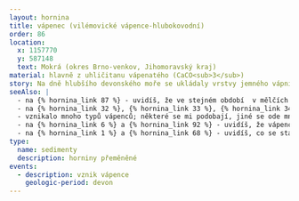 ```yaml
---
layout: hornina
title: vápenec (vilémovické vápence-hlubokovodní)
order: 86
location:
  x: 1157770
  y: 587148
  text: Mokrá (okres Brno-venkov, Jihomoravský kraj)
material: hlavně z uhličitanu vápenatého (CaCO<sub>3</sub>)
story: Na dně hlubšího devonského moře se ukládaly vrstvy jemného vápnitého kalu.  Jejich stmelením vznikla pevná hornina - vápenec. Později bylo původní mořské dno vyzdviženo a zprohýbáno do vrás. Stalo se součástí pevniny.
seeAlso: |
  - na {% hornina_link 87 %} - uvidíš, že ve stejném období  v mělčích oblastech stejného moře vznikaly vápence, které vypadají jinak než já
  - na {% hornina_link 32 %}, {% hornina_link 33 %}, {% hornina_link 34 %}, {% hornina_link 35 %}, {% hornina_link 36 %} a {% hornina_link 54 %} - uvidíš, že ve stejném období v jiném moři
  - vznikalo mnoho typů vápenců; některé se mi podobají, jiné se ode mne dost liší
  - na {% hornina_link 6 %} a {% hornina_link 92 %} - uvidíš, že vápence vznikaly i v jiných obdobích
  - na {% hornina_link 1 %} a {% hornina_link 68 %} - uvidíš, co se stane s vápencem jako jsem já, když se dostane hluboko pod povrch Země, kde je vysoká teplota a velký tlak
type:
  name: sedimenty
  description: horniny přeměněné
events:
  - description: vznik vápence
    geologic-period: devon
---
```


